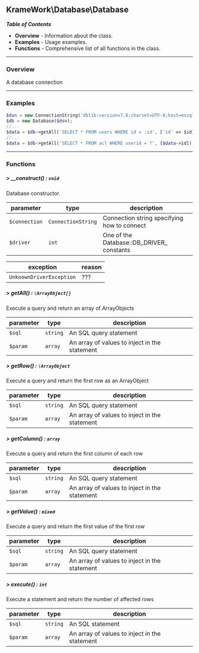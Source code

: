 ## KrameWork\Database\Database

***Table of Contents***
* **Overview** - Information about the class.
* **Examples** - Usage examples.
* **Functions** - Comprehensive list of all functions in the class.

___
### Overview
A database connection
___
### Examples
```php
$dsn = new ConnectionString('dblib:version=7.0;charset=UTF-8;host=mssqlsrvr;dbname=database');
$db = new Database($dsn);
//...
$data = $db->getAll('SELECT * FROM users WHERE id = :id', ['id' => $id]);
//...
$data = $db->getAll('SELECT * FROM acl WHERE userid = ?', [$data->id]);
```

___
### Functions
##### > __construct() : `void`
Database constructor.

parameter | type | description
--- | --- | ---
`$connection` | `ConnectionString` | Connection string specifying how to connect
`$driver` | `int` | One of the Database::DB_DRIVER_ constants

exception | reason
--- | ---
`UnknownDriverException` | ???

##### > getAll() : `\ArrayObject[]`
Execute a query and return an array of ArrayObjects

parameter | type | description
--- | --- | ---
`$sql` | `string` | An SQL query statement
`$param` | `array` | An array of values to inject in the statement

##### > getRow() : `\ArrayObject`
Execute a query and return the first row as an ArrayObject

parameter | type | description
--- | --- | ---
`$sql` | `string` | An SQL query statement
`$param` | `array` | An array of values to inject in the statement

##### > getColumn() : `array`
Execute a query and return the first column of each row

parameter | type | description
--- | --- | ---
`$sql` | `string` | An SQL query statement
`$param` | `array` | An array of values to inject in the statement

##### > getValue() : `mixed`
Execute a query and return the first value of the first row

parameter | type | description
--- | --- | ---
`$sql` | `string` | An SQL query statement
`$param` | `array` | An array of values to inject in the statement

##### > execute() : `int`
Execute a statement and return the number of affected rows

parameter | type | description
--- | --- | ---
`$sql` | `string` | An SQL statement
`$param` | `array` | An array of values to inject in the statement


